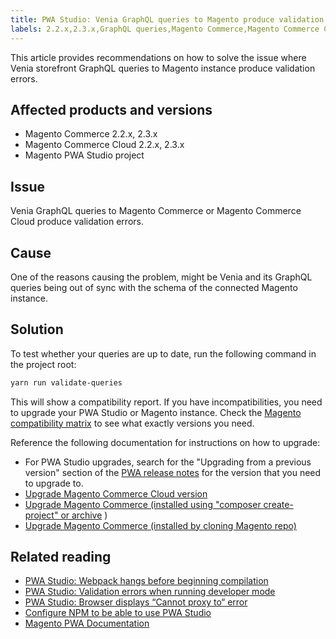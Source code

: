 ```yaml
---
title: PWA Studio: Venia GraphQL queries to Magento produce validation errors
labels: 2.2.x,2.3.x,GraphQL queries,Magento Commerce,Magento Commerce Cloud,PWA,PWA Studio,Venia,compatibility report,errors,how to,validation
---
```


This article provides recommendations on how to solve the issue where Venia storefront GraphQL queries to Magento instance produce validation errors.

## Affected products and versions

* Magento Commerce 2.2.x, 2.3.x
* Magento Commerce Cloud 2.2.x, 2.3.x
* Magento PWA Studio project

## Issue

Venia GraphQL queries to Magento Commerce or Magento Commerce Cloud produce validation errors.

## Cause

One of the reasons causing the problem, might be Venia and its GraphQL queries being out of sync with the schema of the connected Magento instance.

## Solution

To test whether your queries are up to date, run the following command in the project root:

```bash
yarn run validate-queries
```

This will show a compatibility report. If you have incompatibilities, you need to upgrade your PWA Studio or Magento instance. Check the [Magento compatibility matrix](https://pwastudio.io/technologies/magento-compatibility/) to see what exactly versions you need.

Reference the following documentation for instructions on how to upgrade:

* For PWA Studio upgrades, search for the "Upgrading from a previous version" section of the [PWA release notes](https://github.com/magento/pwa-studio/releases/) for the version that you need to upgrade to.
* [Upgrade Magento Commerce Cloud version](https://devdocs.magento.com/cloud/project/project-upgrade.html)
* [Upgrade Magento Commerce (installed using "composer create-project" or archive](https://devdocs.magento.com/guides/v2.3/comp-mgr/cli/cli-upgrade.html) )
* [Upgrade Magento Commerce (installed by cloning Magento repo)](https://devdocs.magento.com/guides/v2.3/install-gde/install/cli/dev_update-magento.html)  

## Related reading

* [PWA Studio: Webpack hangs before beginning compilation](https://support.magento.com/hc/en-us/articles/360039475011)
* [PWA Studio: Validation errors when running developer mode](https://support.magento.com/hc/en-us/articles/360036928811)
* [PWA Studio: Browser displays “Cannot proxy to“ error](https://support.magento.com/hc/en-us/articles/360036581232)
* [Configure NPM to be able to use PWA Studio](https://support.magento.com/hc/en-us/articles/360022507012)
* [Magento PWA Documentation](https://magento.github.io/pwa-studio/)

